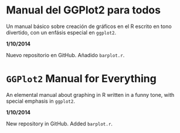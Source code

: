 Manual del GGPlot2 para todos
=============

Un manual básico sobre creación de gráficos en el R escrito en tono divertido, con un enfásis especial en `ggplot2`.

**1/10/2014**

Nuevo repositorio en GitHub. Añadido `barplot.r`.

`GGPlot2` Manual for Everything
=============

An elemental manual about graphing in R written in a funny tone, with special emphasis in `ggplot2`.

**1/10/2014**

New repository in GitHub. Added `barplot.r`.
